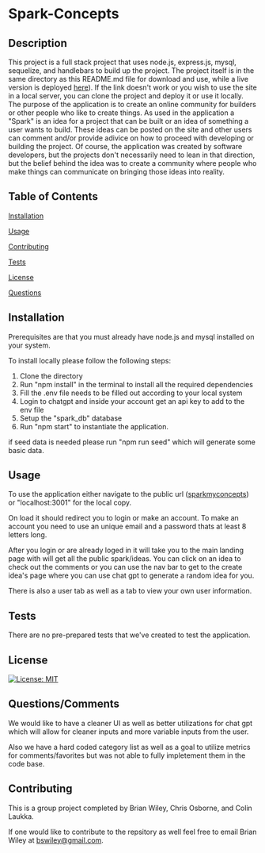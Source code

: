 # Spark-Concepts

## Description
This project is a full stack project that uses node.js, express.js, mysql, sequelize, and handlebars to build up the project.  The project itself is in the same directory as this README.md file for download and use, while a live version is deployed [here](#https://spark-concepts-dad483b0ca89.herokuapp.com/)). If the link doesn't work or you wish to use the site in a local server, you can clone the project and deploy it or use it locally.  The purpose of the application is to create an online community for builders or other people who like to create things.  As used in the application a "Spark" is an idea for a project that can be built or an idea of something a user wants to build.  These ideas can be posted on the site and other users can comment and/or provide adivice on how to proceed with developing or building the project.  Of course, the application was created by software developers, but the projects don't necessarily need to lean in that direction, but the belief behind the idea was to create a community where people who make things can communicate on bringing those ideas into reality.   

## Table of Contents

[Installation](#Installation)

[Usage](#Usage)

[Contributing](#Contributing)

[Tests](#Tests)

[License](#License)

[Questions](#Questions)

## Installation
Prerequisites are that you must already have node.js and mysql installed on your system.  

To install locally please follow the following steps:
1. Clone the directory 
2. Run "npm install" in the terminal to install all the required dependencies  
3. Fill the .env file needs to be filled out according to your local system
4. Login to chatgpt and inside your account get an api key to add to the env file
5. Setup the "spark_db" database
6. Run "npm start" to instantiate the application.  

if seed data is needed please run "npm run seed" which will generate some basic data. 

## Usage
To use the application either navigate to the public url ([sparkmyconcepts](http://sparkmyconcepts.com/)) or "localhost:3001" for the local copy. 

On load it should redirect you to login or make an account. To make an account you need to use an unique email and a password thats at least 8 letters long.

After you login or are already loged in it will take you to the main landing page with will get all the public spark/ideas. You can click on an idea to check out the comments or you can use the nav bar to get to the create idea's page where you can use chat gpt to generate a random idea for you.

There is also a user tab as well as a tab to view your own user information.

## Tests
There are no pre-prepared tests that we've created to test the application.  

## License
[![License: MIT](https://img.shields.io/badge/License-MIT-yellow.svg)](https://opensource.org/licenses/MIT)

## Questions/Comments
We would like to have a cleaner UI as well as better utilizations for chat gpt which will allow for cleaner inputs and more variable inputs from the user.

Also we have a hard coded category list as well as a goal to utilize metrics for comments/favorites but was not able to fully impletement them in the code base. 

## Contributing
This is a group project completed by Brian Wiley, Chris Osborne, and Colin Laukka. 

If one would like to contribute to the repsitory as well feel free to email Brian Wiley at bswiley@gmail.com.  
